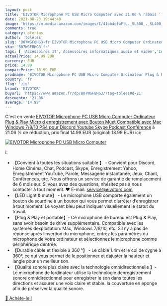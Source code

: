 ```yaml
---
layout: post
title: 'EIVOTOR Microphone PC USB Micro Computer avec 21.06 % rabais '
date: 2021-08-23 19:44:48
image: 'https://m.media-amazon.com/images/I/41ob4cfwFtL._SL500_._SL400_.jpg'
comments: true
category: ofertas
author: 'tole.es'
slug: 'B07WGF8HG3-fr EIVOTOR Microphone PC USB Micro Computer Ordinateur Plug &...'
sku: 'B07WGF8HG3-fr'
tags: [ 'Accessoires IT','Accessoires informatiques audio et vidéo','Informatique','Micros PC','eivotor', ]
actualPrice: 14.99 EUR
currency: EUR
price: 14.99
comparePrice: 18.99 EUR
prodname: 'EIVOTOR Microphone PC USB Micro Computer Ordinateur Plug & Play Micro d enregistrement avec Bouton Muet Compatible avec Mac  Windows 7/8/10  PS4 pour Discord  Youtube  Skype  Podcast  Conférence'
country: 'fr'
flag: '🇫🇷'
brand: 'EIVOTOR'
buyurl: 'https://www.amazon.fr/dp/B07WGF8HG3/?tag=tolees0d-21'
descuento: '21.06'
average: '14.99'
---
```


C'est en vente [EIVOTOR Microphone PC USB Micro Computer Ordinateur Plug & Play Micro d enregistrement avec Bouton Muet Compatible avec Mac  Windows 7/8/10  PS4 pour Discord  Youtube  Skype  Podcast  Conférence](https://www.amazon.fr/dp/B07WGF8HG3/?tag=tolees0d-21)  à  21.06 % de réduction, prix final  14.99 EUR (original: 18.99 EUR) ici:

[![EIVOTOR Microphone PC USB Micro Computer](https://m.media-amazon.com/images/I/41ob4cfwFtL._SL500_._SL400_.jpg)](https://www.amazon.fr/dp/B07WGF8HG3/?tag=tolees0d-21)

ℹ️:

- 【Convient à toutes les situations suitable 】 - Convient pour Discord, Home Cinéma, Chat, Podcast, Skype, Enregistrement Yahoo, Enregistrement YouTube, Parole, Messagerie instantanée, Jeux, Chant, Conférences, etc. Nous offrons un service de garantie de remplacement de 6 mois sur. Si vous avez des questions, nhésitez pas à nous contacter à tout moment. ♥ E-mail: service@eivotors.com
- 【LED Light & mute】 - Le microphone USB comporte également un bouton de sourdine à un bouton qui vous permet d’arrêter d’enregistrer à tout moment. Le voyant bleu peut indiquer visuellement le statut du travail.
- 【Plug & Play et portable】- Ce microphone de bureau est Plug & Play, sans avoir besoin de drive supplémentaire. Compatible avec les systèmes dexploitation: Mac, Windows 7/8/10, etc. Sil ny a pas de réponse après linsertion du microphone, entrez les paramètres du microphone de votre ordinateur et sélectionnez le microphone comme périphérique dentrée.
- 【Durable câble et flexible à 360 °】 - Le câble 1.4m et le col de cygne à 360°, ce qui vous permet de le positionner et dajuster la hauteur et langle pour un meilleur son.
- 【Qualité sonore plus claire avec la technologie omnidirectionnelle 】- Le microphone de lordinateur utilise la technologie denregistrement sonore omnidirectionnel pour enregistrer le son dans toutes les directions et assurer une voix claire et stable. la couverture en éponge afin de préserver la qualité sonore.

[🛒 Achète-le!!](https://www.amazon.fr/dp/B07WGF8HG3/?tag=tolees0d-21)

